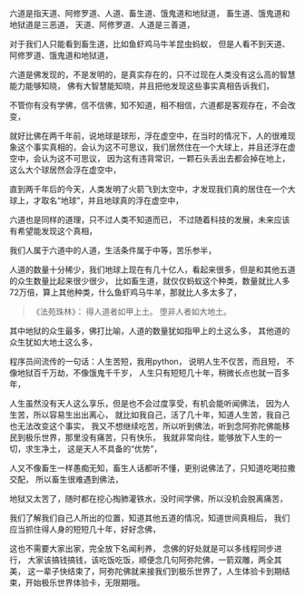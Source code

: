 六道是指天道、阿修罗道、人道、畜生道、饿鬼道和地狱道，
畜生道、饿鬼道和地狱道是三恶道，
天道、阿修罗道、人道是三善道，

对于我们人只能看到畜生道，比如鱼虾鸡马牛羊昆虫蚂蚁，
但是人看不到天道、阿修罗道、饿鬼道和地狱道，

六道是佛发现的，不是发明的，是真实存在的，只不过现在人类没有这么高的智慧能力能够知晓，
佛有大智慧能知晓，并且把他发现这些事实真相告诉我们，

不管你有没有学佛，信不信佛，知不知道，相不相信，六道都是客观存在，不会改变，

就好比佛在两千年前，说地球是球形，浮在虚空中，在当时的情况下，人的很难现象这个事实真相的，会认为这不可思议，我们居然住在一个大球上，并且还浮在虚空中，会认为这不可思议，
因为这有违背常识，一颗石头丢出去都会掉在地上，这么大个球居然会浮在虚空中，

直到两千年后的今天，人类发明了火箭飞到太空中，才发现我们真的居住在一个大球上，才取名“地球”，并且地球真的浮在虚空中，

六道也是同样的道理，只不过人类不知道而已，
不过随着科技的发展，未来应该有希望能发现这个真相，

我们人属于六道中的人道，生活条件属于中等，苦乐参半，

人道的数量十分稀少，我们地球上现在有几十亿人，看起来很多，但是和其他五道的众生数量比起来很少很少，
比如畜生道，就仅仅蚂蚁这个种类，数量就比人多72万倍，算上其他种类，什么鱼虾鸡马牛羊，那就比人多太多了，

> 《法苑珠林》：
> 得人道者如甲上土。
> 堕非人者如大地土。

其中地狱的众生最多，佛打比喻，人道的数量犹如指甲上的土这么多，
其他道的众生犹如大地土这么多，

程序员间流传的一句话：人生苦短，我用python，
说明人生不仅苦，而且短，
不像地狱百千万劫，不像饿鬼千千岁，
人生只有短短几十年，稍微长点也就一百多年，

人生虽然没有天人这么享乐，但是也不会过度享受，有机会能听闻佛法，
因为人生苦，所以容易生出出离心，
就比如我自己，活了几十年，知道人生苦，我自己也无法改变这个事实，
我又不想继续吃苦，所以听到佛法，听到念阿弥陀佛能移民到极乐世界，那里没有痛苦，只有快乐，
我就非常向往，能够放下人生的一切，求生净土，
这是天人不具备的“优势”，

人又不像畜生一样愚痴无知，畜生人话都听不懂，更别说佛法了，只知道吃喝拉撒交配，
所以畜生很难遇到佛法，

地狱又太苦了，随时都在挖心掏肺灌铁水，没时间学佛，所以没机会脱离痛苦，

我们了解我们自己人所出的位置，知道其他五道的情况，知道世间真相后，
我们应当抓住得人身的短短几十年，好好念佛，

这也不需要大家出家，完全放下名闻利养，
念佛的好处就是可以多线程同步进行，
大家该搞钱搞钱，该吃饭吃饭，顺便念几句阿弥陀佛，一箭双雕，两全其美，
这一辈子快结束了，阿弥陀佛就来接我们到极乐世界了，人生体验卡到期结束，开始极乐世界体验卡，无限期哦。